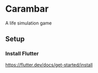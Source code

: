 # Carambar

A life simulation game

## Setup
### Install Flutter
https://flutter.dev/docs/get-started/install